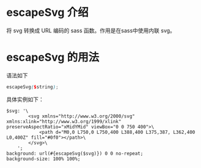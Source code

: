 # escapeSvg 介绍

将 svg 转换成 URL 编码的 sass 函数。作用是在sass中使用内联 svg。

# escapeSvg 的用法

语法如下
```scss
escapeSvg($string);
```

具体实例如下：
```
$svg: '\
		<svg xmlns="http://www.w3.org/2000/svg" xmlns:xlink="http://www.w3.org/1999/xlink" preserveAspectRatio="xMidYMid" viewBox="0 0 750 400">\
			<path d="M0,0 L750,0 L750,400 L388,400 L375,387, L362,400 L0,400Z" fill="#0f0"></path>\
		</svg>\
	';
background: url(#{escapeSvg($svg)}) 0 0 no-repeat;
background-size: 100% 100%;
```
